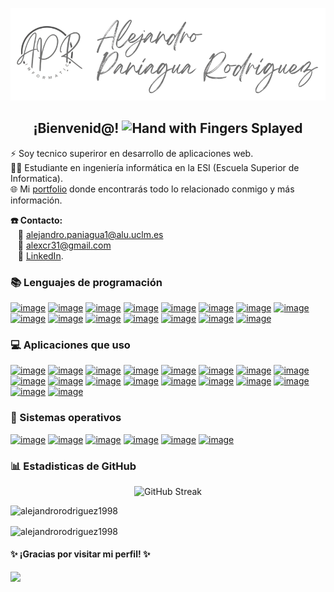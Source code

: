 
[![logo](https://github.com/AlejandroRodriguez1998/AlejandroRodriguez1998/blob/main/logo.png)](https://alejandrorodriguez1998.github.io)

<h2 align="center"> ¡Bienvenid@! <img src="https://github.com/TheDudeThatCode/TheDudeThatCode/blob/master/Assets/Hi.gif" alt="Hand with Fingers Splayed" width="25" height="25" /> </h2>

⚡ Soy tecnico superiror en desarrollo de aplicaciones web. <br>
👨‍🎓 Estudiante en ingeniería informática en la ESI (Escuela Superior de Informatica). <br>
🌐 Mi [portfolio](https://alejandrorodriguez1998.github.io) donde encontrarás todo lo relacionado conmigo y más información. <br>

**☎️ Contacto:** <br>
&nbsp;&nbsp;&nbsp;📧 alejandro.paniagua1@alu.uclm.es <br>
&nbsp;&nbsp;&nbsp;📧 alexcr31@gmail.com <br>
&nbsp;&nbsp;&nbsp;📌 [LinkedIn](https://www.linkedin.com/in/alejandropaniaguarodriguez).

### 📚 Lenguajes de programación

[![image](https://img.shields.io/badge/HTML5-E34F26?style=for-the-badge&logo=html5&logoColor=white)](#)
[![image](https://img.shields.io/badge/JavaScript-323330?style=for-the-badge&logo=javascript&logoColor=F7DF1)](#)
[![image](https://img.shields.io/badge/CSS3-1572B6?style=for-the-badge&logo=css3&logoColor=white)](#)
[![image](https://img.shields.io/badge/PHP-777BB4?style=for-the-badge&logo=php&logoColor=white)](#)
[![image](https://img.shields.io/badge/Python-FFD43B?style=for-the-badge&logo=python&logoColor=blue)](#)
[![image](https://img.shields.io/badge/json-5E5C5C?style=for-the-badge&logo=json&logoColor=white)](#)
[![image](https://img.shields.io/badge/Ruby-CC342D?style=for-the-badge&logo=ruby&logoColor=white)](#)
[![image](https://img.shields.io/badge/Java-3955A3?style=for-the-badge&logo=microsoft-visio&logoColor=whit)](#)
[![image](https://img.shields.io/badge/XML-217346?style=for-the-badge&logo=microsoft-excel&logoColor=white)](#)
[![image](https://img.shields.io/badge/Bootstrap-563D7C?style=for-the-badge&logo=bootstrap&logoColor=white)](#)
[![image](https://img.shields.io/badge/TypeScript-007ACC?style=for-the-badge&logo=typescript&logoColor=white)](#)
[![image](https://img.shields.io/badge/Angular-DD0031?style=for-the-badge&logo=angular&logoColor=white)](#)
[![image](https://img.shields.io/badge/jQuery-0769AD?style=for-the-badge&logo=jquery&logoColor=white)](#)
[![image](https://img.shields.io/badge/Ruby_on_Rails-CC0000?style=for-the-badge&logo=ruby-on-rails&logoColor=white)](#)
[![image](https://img.shields.io/badge/Chart%20js-FF6384?style=for-the-badge&logo=chartdotjs&logoColor=white)](#)

### 💻 Aplicaciones que uso

[![image](https://img.shields.io/badge/Eclipse-2C2255?style=for-the-badge&logo=eclipse&logoColor=white)](#)
[![image](https://img.shields.io/badge/apache%20netbeans-1B6AC6?style=for-the-badge&logo=apache%20netbeans%20IDE&logoColor=white)](#)
[![image](https://img.shields.io/badge/Notepad++-90E59A.svg?style=for-the-badge&logo=notepad%2B%2B&logoColor=black)](#)
[![image](https://img.shields.io/badge/Visual_Studio_Code-0078D4?style=for-the-badge&logo=visual%20studio%20code&logoColor=white)](#)
[![image](https://img.shields.io/badge/Visual_Studio-5C2D91?style=for-the-badge&logo=visual%20studio&logoColor=white)](#)
[![image](https://img.shields.io/badge/MongoDB-4EA94B?style=for-the-badge&logo=mongodb&logoColor=white)](#)
[![image](https://img.shields.io/badge/MySQL-005C84?style=for-the-badge&logo=mysql&logoColor=white)](#)
[![image](https://img.shields.io/badge/Sqlite-003B57?style=for-the-badge&logo=sqlite&logoColor=white)](#)
[![image](https://img.shields.io/badge/Postman-FF6C37?style=for-the-badge&logo=Postman&logoColor=white)](#)
[![image](https://img.shields.io/badge/CISCO_Packet_Tracer-1BA0D7?style=for-the-badge&logo=cisco&logoColor=white)](#)
[![image](https://img.shields.io/badge/GitHub-100000?style=for-the-badge&logo=github&logoColor=white)](#)
[![image](https://img.shields.io/badge/Node%20js-339933?style=for-the-badge&logo=nodedotjs&logoColor=white)](#)
[![image](https://img.shields.io/badge/Microsoft_Office-D83B01?style=for-the-badge&logo=microsoft-office&logoColor=white)](#)
[![image](https://img.shields.io/badge/Wordpress-21759B?style=for-the-badge&logo=wordpress&logoColor=white)](#)
[![image](https://img.shields.io/badge/W3Schools-04AA6D?style=for-the-badge&logo=W3Schools&logoColor=white)](#)
[![image](https://img.shields.io/badge/Wireshark-1679A7?style=for-the-badge&logo=Wireshark&logoColor=white)](#)
[![image](https://img.shields.io/badge/GIT-E44C30?style=for-the-badge&logo=git&logoColor=white)](#)
[![image](https://img.shields.io/badge/VirtualBox-21416b?style=for-the-badge&logo=VirtualBox&logoColor=white)](#)


### 👾 Sistemas operativos

[![image](https://img.shields.io/badge/Android-3DDC84?style=for-the-badge&logo=android&logoColor=white)](#)
[![image](https://img.shields.io/badge/iOS-000000?style=for-the-badge&logo=ios&logoColor=white)](#)
[![image](https://img.shields.io/badge/Debian-A81D33?style=for-the-badge&logo=debian&logoColor=white)](#)
[![image](https://img.shields.io/badge/Linux-FCC624?style=for-the-badge&logo=linux&logoColor=black)](#)
[![image](https://img.shields.io/badge/Ubuntu-E95420?style=for-the-badge&logo=ubuntu&logoColor=white)](#)
[![image](https://img.shields.io/badge/Windows_10-0078d4?style=for-the-badge&logo=windows-11&logoColor=white)](#)

### 📊 Estadisticas de GitHub

<p align="center">
  <img src="https://github-readme-streak-stats.herokuapp.com?user=AlejandroRodriguez1998&theme=transparent&hide_border=true&border_radius=4.4&locale=es&date_format=j%2Fn%5B%2FY%5D" alt="GitHub Streak"/>
</p>

<p>&nbsp;<img align="left" src="https://github-readme-stats.vercel.app/api?username=alejandrorodriguez1998&theme=transparent&show_icons=true&locale=en&hide_border=true" alt="alejandrorodriguez1998"/></p>

<p><img align="center" src="https://github-readme-stats.vercel.app/api/top-langs?username=alejandrorodriguez1998&theme=transparent&show_icons=true&locale=en&layout=compact&hide_border=true" alt="alejandrorodriguez1998"/></p>

#### ✨ ¡Gracias por visitar mi perfil! ✨

[![](https://visitcount.itsvg.in/api?id=AlejandroRodriguez1998&label=Vistas%20del%20perfil&color=12&icon=6&pretty=true)](#)


